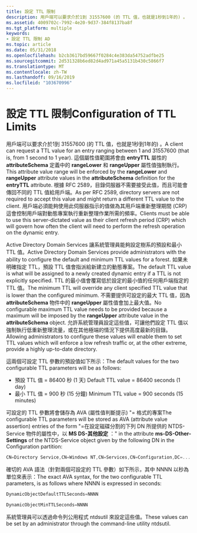 ```yaml
---
title: 設定 TTL 限制
description: 用戶端可以要求介於1到 31557600 (的 TTL 值，也就是1秒到1年的) 。
ms.assetid: 4009702c-7992-4e20-9d37-384f8137ba8f
ms.tgt_platform: multiple
keywords:
- 設定 TTL 限制 AD
ms.topic: article
ms.date: 05/31/2018
ms.openlocfilehash: b2cb3617bd59667f0284c4e383da54752adfbe25
ms.sourcegitcommit: 2d531328b6ed82d4ad971a45a5131b430c5866f7
ms.translationtype: MT
ms.contentlocale: zh-TW
ms.lasthandoff: 09/16/2019
ms.locfileid: "103670996"
---
```

# <a name="configuration-of-ttl-limits"></a><span data-ttu-id="59131-104">設定 TTL 限制</span><span class="sxs-lookup"><span data-stu-id="59131-104">Configuration of TTL Limits</span></span>

<span data-ttu-id="59131-105">用戶端可以要求介於1到 31557600 (的 TTL 值，也就是1秒到1年的) 。</span><span class="sxs-lookup"><span data-stu-id="59131-105">A client can request a TTL value for an entry ranging between 1 and 31557600 (that is, from 1 second to 1 year).</span></span> <span data-ttu-id="59131-106">這個屬性值範圍將會由 **entryTTL** 屬性的 **attributeSchema** 定義中的 **rangeLower** 和 **rangeUpper** 屬性值強制執行。</span><span class="sxs-lookup"><span data-stu-id="59131-106">This attribute value range will be enforced by the **rangeLower** and **rangeUpper** attribute values in the **attributeSchema** definition for the **entryTTL** attribute.</span></span> <span data-ttu-id="59131-107">根據 RFC 2589，目錄伺服器不需要接受此值，而且可能會傳回不同的 TTL 值給用戶端。</span><span class="sxs-lookup"><span data-stu-id="59131-107">As per RFC 2589, directory servers are not required to accept this value and might return a different TTL value to the client.</span></span> <span data-ttu-id="59131-108">用戶端必須能夠使用此伺服器指示的值做為其用戶端重新整理期間 (CRP) 這會控制用戶端對動態專案執行重新整理作業所需的頻率。</span><span class="sxs-lookup"><span data-stu-id="59131-108">Clients must be able to use this server-dictated value as their client refresh period (CRP) which will govern how often the client will need to perform the refresh operation on the dynamic entry.</span></span>

<span data-ttu-id="59131-109">Active Directory Domain Services 讓系統管理員能夠設定樹系的預設和最小 TTL 值。</span><span class="sxs-lookup"><span data-stu-id="59131-109">Active Directory Domain Services provide administrators with the ability to configure the default and minimum TTL values for a forest.</span></span> <span data-ttu-id="59131-110">如果未明確指定 TTL，預設 TTL 值會指派給新建立的動態專案。</span><span class="sxs-lookup"><span data-stu-id="59131-110">The default TTL value is what will be assigned to a newly created dynamic entry if a TTL is not explicitly specified.</span></span> <span data-ttu-id="59131-111">TTL 的最小值會覆寫低於設定的最小值的任何用戶端指定的 TTL 值。</span><span class="sxs-lookup"><span data-stu-id="59131-111">The minimum TTL will override any client specified TTL value that is lower than the configured minimum.</span></span> <span data-ttu-id="59131-112">不需要提供可設定的最大 TTL 值，因為 **attributeSchema** 物件中的 **rangeUpper** 屬性值會加上最大值。</span><span class="sxs-lookup"><span data-stu-id="59131-112">No configurable maximum TTL value needs to be provided because a maximum will be imposed by the **rangeUpper** attribute value in the **attributeSchema** object.</span></span> <span data-ttu-id="59131-113">允許系統管理員設定這些值，可讓他們設定 TTL 值以強制執行低重新整理流量，或在其他極端的情況下提供高度最新的目錄。</span><span class="sxs-lookup"><span data-stu-id="59131-113">Allowing administrators to configure these values will enable them to set TTL values which will enforce a low refresh traffic or, at the other extreme, provide a highly up-to-date directory.</span></span>

<span data-ttu-id="59131-114">這兩個可設定 TTL 參數的預設值如下所示：</span><span class="sxs-lookup"><span data-stu-id="59131-114">The default values for the two configurable TTL parameters will be as follows:</span></span>

-   <span data-ttu-id="59131-115">預設 TTL 值 = 86400 秒 (1 天) </span><span class="sxs-lookup"><span data-stu-id="59131-115">Default TTL value = 86400 seconds (1 day)</span></span>
-   <span data-ttu-id="59131-116">最小 TTL 值 = 900 秒 (15 分鐘) </span><span class="sxs-lookup"><span data-stu-id="59131-116">Minimum TTL value = 900 seconds (15 minutes)</span></span>

<span data-ttu-id="59131-117">可設定的 TTL 參數將會儲存為 AVA (屬性值判斷提示) "<value-name>= 格式的專案</span><span class="sxs-lookup"><span data-stu-id="59131-117">The configurable TTL parameters will be stored as AVA (attribute value assertion) entries of the form "<value-name>=</span></span><value><span data-ttu-id="59131-118">在設定磁碟分割的下列 DN 所提供的 NTDS-Service 物件的屬性中，以 **MS DS-其他設定** ：</span><span class="sxs-lookup"><span data-stu-id="59131-118">" in the attribute **ms-DS-Other-Settings** of the NTDS-Service object given by the following DN in the Configuration partition:</span></span>


```C++
CN=Directory Service,CN=Windows NT,CN=Services,CN=Configuration,DC=...
```



<span data-ttu-id="59131-119">確切的 AVA 語法（針對兩個可設定的 TTL 參數）如下所示，其中 NNNN 以秒為單位來表示：</span><span class="sxs-lookup"><span data-stu-id="59131-119">The exact AVA syntax, for the two configurable TTL parameters, is as follows where NNNN is expressed in seconds:</span></span>


```C++
DynamicObjectDefaultTTLSeconds=NNNN
```




```C++
DynamicObjectMinTTLSeconds=NNNN
```



<span data-ttu-id="59131-120">系統管理員可以透過命令列公用程式 ntdsutil 來設定這些值。</span><span class="sxs-lookup"><span data-stu-id="59131-120">These values can be set by an administrator through the command-line utility ntdsutil.</span></span>

 

 




